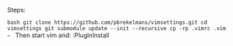 Steps:

`bash
git clone https://github.com/pbrekelmans/vimsettings.git
cd vimsettings
git submodule update --init --recursive
cp -rp .vimrc .vim ~
`
Then start vim and:
:PluginInstall

